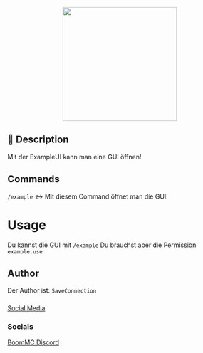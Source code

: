 <p align="center">
    <img src="https://github.com/SaveConnectionPE/ExampleUI/blob/master/ExampleUI.png" width="256px" height="256px">
</p>


## 📙 Description
Mit der ExampleUI kann man eine GUI öffnen!

## Commands
``/example`` <-> Mit diesem Command öffnet man die GUI!

# Usage
Du kannst die GUI mit ``/example``
Du brauchst aber die Permission ``example.use``

## Author
Der Author ist: ``SaveConnection``

###
[Social Media](#-socials)

### Socials

[BoomMC Discord](https://discord.gg/jkXANSq "BoomMC - Discord")
